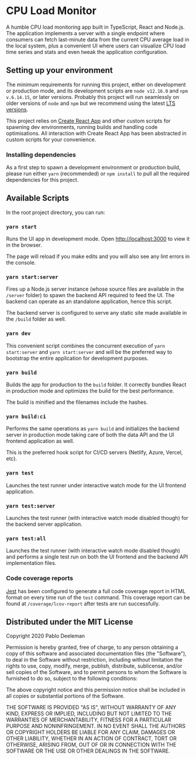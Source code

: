 # CPU Load Monitor

A humble CPU load monitoring app built in TypeScript, React and Node.js. The application implements a server with a single endpoint where consumers can fetch last-minute data from the current CPU average load in the local system, plus a convenient UI where users can visualize CPU load time series and stats and even tweak the application configuration.

## Setting up your environment
The minimum requirements for running this project, either on development or production mode, and its development scripts are `node v12.16.0` and `npm v.6.14.15`, or later versions. Probably this project will run seamlessly on older versions of `node` and `npm` but we recommend using the latest [LTS versions](https://nodejs.org/).

This project relies on [Create React App](https://github.com/facebook/create-react-app) and other custom scripts for spawning dev environments, running builds and handling code optimisations. All interaction with Create React App has been abstracted in custom scripts for your convenience.

### Installing dependencies
As a first step to spawn a development environment or production build, please run either `yarn` (recommended) or `npm install` to pull all the required dependencies for this project.

## Available Scripts

In the root project directory, you can run:

### `yarn start`

Runs the UI app in development mode. Open [http://localhost:3000](http://localhost:3000) to view it in the browser.

The page will reload if you make edits and you will also see any lint errors in the console.

### `yarn start:server`

Fires up a Node.js server instance (whose source files are available in the `/server` folder) to spawn the backend API required to feed the UI. The backend can operate as an standalone application, hence this script.

The backend server is configured to serve any static site made available in the `/build` folder as well.

### `yarn dev`

This convenient script combines the concurrent execution of `yarn start:server` and `yarn start:server` and will be the preferred way to bootstrap the entire application for development purposes.

### `yarn build`

Builds the app for production to the `build` folder.
It correctly bundles React in production mode and optimizes the build for the best performance.

The build is minified and the filenames include the hashes.

### `yarn build:ci`

Performs the same operations as `yarn build` and initializes the backend server in production mode taking care of both the data API and the UI frontend application as well.

This is the preferred hook script for CI/CD servers (Netlify, Azure, Vercel, etc).

### `yarn test`

Launches the test runner under interactive watch mode for the UI frontend application.

### `yarn test:server`

Launches the test runner (with interactive watch mode disabled though) for the backend server application.

### `yarn test:all`

Launches the test runner (with interactive watch mode disabled though) and performs a single test run on both the UI frontend and the backend API implementation files.

### Code coverage reports
[Jest](https://jestjs.io/) has been configured to generate a full code coverage report in HTML format on every time run of the `test` command. This coverage report can be found at `/coverage/lcov-report` after tests are run successfully.

## Distributed under the MIT License

Copyright 2020 Pablo Deeleman

Permission is hereby granted, free of charge, to any person obtaining a copy of this software and associated documentation files (the "Software"), to deal in the Software without restriction, including without limitation the rights to use, copy, modify, merge, publish, distribute, sublicense, and/or sell copies of the Software, and to permit persons to whom the Software is furnished to do so, subject to the following conditions:

The above copyright notice and this permission notice shall be included in all copies or substantial portions of the Software.

THE SOFTWARE IS PROVIDED "AS IS", WITHOUT WARRANTY OF ANY KIND, EXPRESS OR IMPLIED, INCLUDING BUT NOT LIMITED TO THE WARRANTIES OF MERCHANTABILITY, FITNESS FOR A PARTICULAR PURPOSE AND NONINFRINGEMENT. IN NO EVENT SHALL THE AUTHORS OR COPYRIGHT HOLDERS BE LIABLE FOR ANY CLAIM, DAMAGES OR OTHER LIABILITY, WHETHER IN AN ACTION OF CONTRACT, TORT OR OTHERWISE, ARISING FROM, OUT OF OR IN CONNECTION WITH THE SOFTWARE OR THE USE OR OTHER DEALINGS IN THE SOFTWARE.
